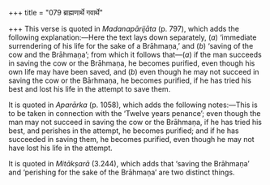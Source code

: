 +++
title = "079 ब्राह्मणार्थे गवार्थे"

+++
This verse is quoted in *Madanapārijāta* (p. 797), which adds the
following explanation:—Here the text lays down separately, (*a*)
‘immediate surrendering of his life for the sake of a Brāhmaṇa,’ and
(*b*) ‘saving of the cow and the Brāhmaṇa’; from which it follows
that—(*a*) if the man succeeds in saving the cow or the Brāhmaṇa, he
becomes purified, even though his own life may have been saved, and
(*b*) even though he may not succeed in saving the cow or the Bārhmaṇa,
he becomes purified, if he has tried his best and lost his life in the
attempt to save them.

It is quoted in *Aparārka* (p. 1058), which adds the following
notes:—This is to be taken in connection with the ‘Twelve years
penance’; even though the man may not succeed in saving the cow or the
Brāhmaṇa, if he has tried his best, and perishes in the attempt, he
becomes purified; and if he has succeeded in saving them, he becomes
purified, even though he may not have lost his life in the attempt.

It is quoted in *Mitākṣarā* (3.244), which adds that ‘saving the
Brāhmaṇa’ and ‘perishing for the sake of the Brāhmaṇa’ are two distinct
things.


